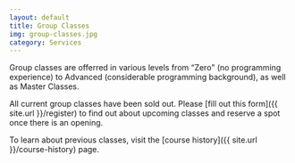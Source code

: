 ```yaml
---
layout: default
title: Group Classes
img: group-classes.jpg
category: Services
---
```

Group classes are offerred in various levels from <q>Zero</q> (no programming experience) to Advanced (considerable programming background), as well as Master Classes.

All current group classes have been sold out. Please [fill out this form]({{ site.url }}/register) to find out about upcoming classes and reserve a spot once there is an opening.

To learn about previous classes, visit the [course history]({{ site.url }}/course-history) page.
